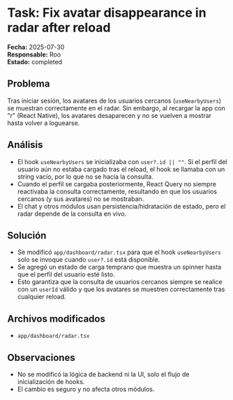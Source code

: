 # Task: Fix avatar disappearance in radar after reload

**Fecha:** 2025-07-30  
**Responsable:** Roo  
**Estado:** completed

## Problema

Tras iniciar sesión, los avatares de los usuarios cercanos (`useNearbyUsers`) se muestran correctamente en el radar. Sin embargo, al recargar la app con "r" (React Native), los avatares desaparecen y no se vuelven a mostrar hasta volver a loguearse.

## Análisis

- El hook `useNearbyUsers` se inicializaba con `user?.id || ""`. Si el perfil del usuario aún no estaba cargado tras el reload, el hook se llamaba con un string vacío, por lo que no se hacía la consulta.
- Cuando el perfil se cargaba posteriormente, React Query no siempre reactivaba la consulta correctamente, resultando en que los usuarios cercanos (y sus avatares) no se mostraban.
- El chat y otros módulos usan persistencia/hidratación de estado, pero el radar depende de la consulta en vivo.

## Solución

- Se modificó `app/dashboard/radar.tsx` para que el hook `useNearbyUsers` solo se invoque cuando `user?.id` está disponible.
- Se agregó un estado de carga temprano que muestra un spinner hasta que el perfil del usuario esté listo.
- Esto garantiza que la consulta de usuarios cercanos siempre se realice con un `userId` válido y que los avatares se muestren correctamente tras cualquier reload.

## Archivos modificados

- `app/dashboard/radar.tsx`

## Observaciones

- No se modificó la lógica de backend ni la UI, solo el flujo de inicialización de hooks.
- El cambio es seguro y no afecta otros módulos.
